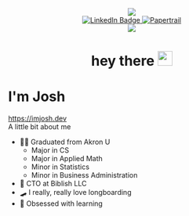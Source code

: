 <div id="header" align="center">
  <img src="https://media.giphy.com/media/qgQUggAC3Pfv687qPC/giphy.gif"/>
<div id="badges">
  <a href="https://linkedin.com/in/joshgbrown">
    <img src="https://img.shields.io/badge/LinkedIn-blue?style=for-the-badge&logo=linkedin&logoColor=white" alt="LinkedIn Badge"/>
  </a>
  <a href="https://papertrail.biblish.com">
    <img src="https://img.shields.io/badge/Papertrail-darkgreen?style=for-the-badge" alt="Papertrail"/>
  </a>

</div>
  <a href="https://www.conventionalcommits.org/en/v1.0.0/">
 <img src="https://img.shields.io/badge/Conventional%20Commits-1.0.0-%23FE5196?logo=conventionalcommits&logoColor=white)](https://conventionalcommits.org"/>
</a>
<br/>
  <img src="https://komarev.com/ghpvc/?username=GentikSolm&style=flat-square&color=blue" alt=""/>

  <h1>
  hey there
  <img src="https://media.giphy.com/media/hvRJCLFzcasrR4ia7z/giphy.gif" width="30px"/>
</h1>
</div>

# I'm Josh
https://imjosh.dev  
A little bit about me
- 👨‍🎓 Graduated from Akron U
  - Major in CS
  - Major in Applied Math
  - Minor in Statistics
  - Minor in Business Administration
- 💼 CTO at Biblish LLC
- 🛹 I really, really love longboarding
- 📘 Obsessed with learning
